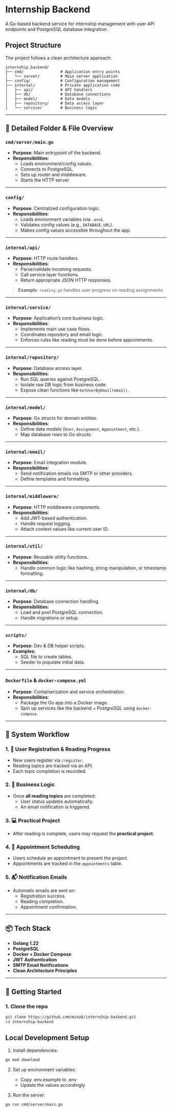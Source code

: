 # Internship Backend

A Go-based backend service for internship management with user API endpoints and PostgreSQL database integration.

## Project Structure

The project follows a clean architecture approach:

```
internship_backend/
├── cmd/                # Application entry points
│   └── server/         # Main server application
├── config/             # Configuration management
├── internal/           # Private application code
│   ├── api/            # API handlers
│   ├── db/             # Database connections
│   ├── model/          # Data models
│   ├── repository/     # Data access layer
│   └── service/        # Business logic
```


---

## 📌 Detailed Folder & File Overview

### `cmd/server/main.go`
- **Purpose**: Main entrypoint of the backend.
- **Responsibilities**:
  - Loads environment/config values.
  - Connects to PostgreSQL.
  - Sets up router and middleware.
  - Starts the HTTP server.

---

### `config/`
- **Purpose**: Centralized configuration logic.
- **Responsibilities**:
  - Loads environment variables (via `.env`).
  - Validates config values (e.g., `DATABASE_URL`).
  - Makes config values accessible throughout the app.

---

### `internal/api/`
- **Purpose**: HTTP route handlers.
- **Responsibilities**:
  - Parse/validate incoming requests.
  - Call service layer functions.
  - Return appropriate JSON HTTP responses.

> **Example**: `reading.go` handles user progress on reading assignments.

---

### `internal/service/`
- **Purpose**: Application’s core business logic.
- **Responsibilities**:
  - Implements main use case flows.
  - Coordinates repository and email logic.
  - Enforces rules like reading must be done before appointments.

---

### `internal/repository/`
- **Purpose**: Database access layer.
- **Responsibilities**:
  - Run SQL queries against PostgreSQL.
  - Isolate raw DB logic from business code.
  - Expose clean functions like `GetUserByEmail(email)`.

---

### `internal/model/`
- **Purpose**: Go structs for domain entities.
- **Responsibilities**:
  - Define data models (`User`, `Assignment`, `Appointment`, etc.).
  - Map database rows to Go structs.

---

### `internal/email/`
- **Purpose**: Email integration module.
- **Responsibilities**:
  - Send notification emails via SMTP or other providers.
  - Define templates and formatting.

---

### `internal/middleware/`
- **Purpose**: HTTP middleware components.
- **Responsibilities**:
  - Add JWT-based authentication.
  - Handle request logging.
  - Attach context values like current user ID.

---

### `internal/util/`
- **Purpose**: Reusable utility functions.
- **Responsibilities**:
  - Handle common logic like hashing, string manipulation, or timestamp formatting.

---

### `internal/db/`
- **Purpose**: Database connection handling.
- **Responsibilities**:
  - Load and pool PostgreSQL connection.
  - Handle migrations or setup.

---

### `scripts/`
- **Purpose**: Dev & DB helper scripts.
- **Examples**:
  - SQL file to create tables.
  - Seeder to populate initial data.

---

### `Dockerfile` & `docker-compose.yml`
- **Purpose**: Containerization and service orchestration.
- **Responsibilities**:
  - Package the Go app into a Docker image.
  - Spin up services like the backend + PostgreSQL using `docker-compose`.

---

## 🧠 System Workflow

### 1. 🔐 User Registration & Reading Progress
- New users register via `/register`.
- Reading topics are tracked via an API.
- Each topic completion is recorded.

### 2. 🧠 Business Logic
- Once **all reading topics** are completed:
  - User status updates automatically.
  - An email notification is triggered.

### 3. 💻 Practical Project
- After reading is complete, users may request the **practical project**.

### 4. 📅 Appointment Scheduling
- Users schedule an appointment to present the project.
- Appointments are tracked in the `appointments` table.

### 5. 📬 Notification Emails
- Automatic emails are sent on:
  - Registration success.
  - Reading completion.
  - Appointment confirmation.

---

## 📦 Tech Stack

- **Golang 1.22**
- **PostgreSQL**
- **Docker + Docker Compose**
- **JWT Authentication**
- **SMTP Email Notifications**
- **Clean Architecture Principles**

---

## 🚀 Getting Started

### 1. Clone the repo
```bash
git clone https://github.com/minab/internship-backend.git
cd internship-backend
```
## Local Development Setup

1. Install dependencies:
```bash
go mod download
```

2. Set up environment variables:
   - Copy .env.example to .env
   - Update the values accordingly

3. Run the server:
```bash
go run cmd/server/main.go
```
